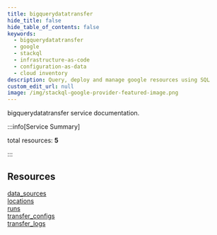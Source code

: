 ```yaml
---
title: bigquerydatatransfer
hide_title: false
hide_table_of_contents: false
keywords:
  - bigquerydatatransfer
  - google
  - stackql
  - infrastructure-as-code
  - configuration-as-data
  - cloud inventory
description: Query, deploy and manage google resources using SQL
custom_edit_url: null
image: /img/stackql-google-provider-featured-image.png
---
```


bigquerydatatransfer service documentation.

:::info[Service Summary]

total resources: __5__  

:::

## Resources
<div class="row">
<div class="providerDocColumn">
<a href="/services/bigquerydatatransfer/data_sources/">data_sources</a><br />
<a href="/services/bigquerydatatransfer/locations/">locations</a><br />
<a href="/services/bigquerydatatransfer/runs/">runs</a>
</div>
<div class="providerDocColumn">
<a href="/services/bigquerydatatransfer/transfer_configs/">transfer_configs</a><br />
<a href="/services/bigquerydatatransfer/transfer_logs/">transfer_logs</a>
</div>
</div>